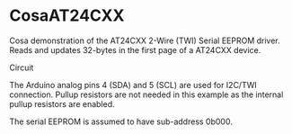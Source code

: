 CosaAT24CXX
====

Cosa demonstration of the AT24CXX 2-Wire (TWI) Serial EEPROM driver. Reads and updates 32-bytes in the first page of a AT24CXX device.

Circuit

The Arduino analog pins 4 (SDA) and 5 (SCL) are used for I2C/TWI connection. Pullup resistors are not needed in this example as the internal pullup resistors are enabled.

The serial EEPROM is assumed to have sub-address 0b000. 


